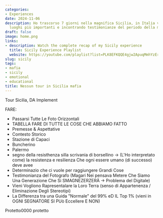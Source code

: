 ```yaml
---
categories:
- Experiences
date: 2024-11-06
description: Ho trascorso 7 giorni nella magnifica Sicilia, in Italia visitando i
  luoghi più importanti e incontrando testimonianze del periodo della mafia
draft: false
image: home.png
links:
- description: Watch the complete recap of my Sicily experience
  title: Sicily Experience Playlist
  website: https://youtube.com/playlist?list=PLK8EFKQQE4gjw2ApuqMmhYzErl2te8iQn&feature=shared
slug: sicily
tags:
- mafia
- sicily
- emotional
- educational
title: Nessun tour in Sicilia mafia
---
```


<!-- hash: 2f08c245b5aa -->
Tour Sicilia, DA Implement

FARE:
- Passarsi Tutte Le Foto Orizzontali
- TABELLA FARE DI TUTTE LE COSE CHE ABBIAMO FATTO
- Premesse & Aspettative
- Contesto Storico
- Stazione di Capaci
- Buncherino
- Palermo
- segno della resisthenza silla scrivania di borsellino -> (L'Ho interpretato come) la resistenza e resilienza Che ogni essere umano (di successo) deve avee
- Determinazio che ci vuole per raggiungere Grandi Cose
- Testimonianza del Fotografo (Magari Nei pensava Metere Che Siamo Una Generazione Che Si SMAGNEZERZERÀ -> Problema del Digitale)
- Vieni Vogliono Rapresentalare la Loro Terra (senso di Appartenenza / Eliminazione Degli Stereotipi)
- La Differenza tra una Guida "Normale" del 99% eD IL Top 1% (vieni in OGNI SEGNATORE SI PUò Eccellere E NON)


Protetto0000 protetto
